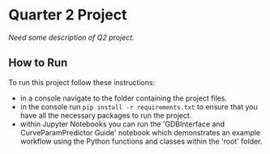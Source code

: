 # Quarter 2 Project

*Need some description of Q2 project.*

## How to Run

To run this project follow these instructions:
- in a console navigate to the folder containing the project files.
- in the console run ```pip install -r requirements.txt``` to ensure that you have all the necessary packages to run the project.
- within Jupyter Notebooks you can run the 'GDBInterface and CurveParamPredictor Guide' notebook which demonstrates an example workflow using the Python functions and classes within the 'root' folder.

